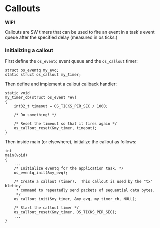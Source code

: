 # Callouts

**WIP!**

Callouts are SW timers that can be used to fire an event in a task's event
queue after the specified delay (measured in os ticks.)

### Initializing a callout

First define the `os_eventq` event queue and the `os_callout` timer:

```
struct os_eventq my_evq;
static struct os_callout my_timer;
```

Then define and implement a callout callback handler:

```
static void
my_timer_cb(struct os_event *ev)
{
    int32_t timeout = OS_TICKS_PER_SEC / 1000;

    /* Do something! */

    /* Reset the timeout so that it fires again */
    os_callout_reset(&my_timer, timeout);
}
```

Then inside main (or elsewhere), initialize the callout as follows:

```
int
main(void)
{
    ...
    /* Initialize eventq for the application task. */
    os_eventq_init(&my_evq);

    /* Create a callout (timer).  This callout is used by the "tx" bletiny
     * command to repeatedly send packets of sequential data bytes.
     */
    os_callout_init(&my_timer, &my_evq, my_timer_cb, NULL);

    /* Start the callout timer */
    os_callout_reset(&my_timer, OS_TICKS_PER_SEC);
    ...
}
```

